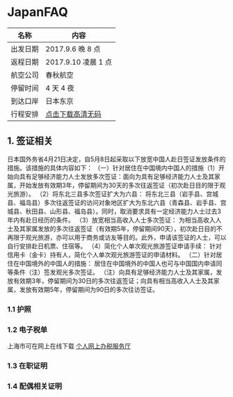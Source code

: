 # JapanFAQ

| 名称 | 内容 |
| --- | --- |
| 出发日期 | 2017.9.6 晚 8 点 |
| 返程日期 | 2017.9.10 凌晨 1 点 |
| 航空公司 | 春秋航空 |
| 停留时间 | 4 天 4 夜 |
| 到达口岸 | 日本东京 |
| 行程安排 | [点击下载高清无码](//oiw32lugp.qnssl.com/7%E6%9C%8813%E6%97%A5%E3%80%80%E4%B8%9C%E4%BA%AC%E5%AF%8C%E5%A3%AB%E5%B1%B15%E5%A4%A9.doc) |

## 1. 签证相关

日本国外务省4月21日决定，自5月8日起采取以下放宽中国人赴日签证发放条件的措施。该措施的具体内容如下： （一）针对居住在中国境内中国人的措施（1）开始向具有足够经济能力人士发放多次签证：面向为具有足够经济能力人士及其家属，开始发放有效期3年，停留期间为30天的多次往返签证（初次赴日目的限于观光旅游）。 （2）将东北三县多次签证扩大为六县： 将东北三县（岩手县、宫城县、福岛县）多次往返签证的访问对象地区扩大为东北六县（青森县、岩手县、宫城县、秋田县、山形县、福岛县）。同时，取消要求具有一定经济能力人士过去3年内有赴日经历的条件。 （3）放宽相当高收入人士多次签证： 为相当高收入人士及其家属发放的多次往返签证（有效期5年，停留期间90天），初次赴日目的不再限于观光旅游，亦可以用于商务或访友等目的。此外，申请该签证的人士，可以自行安排赴日机票、住宿等。 （4）简化个人单次观光旅游签证申请手续： 针对信用卡（金卡）持有人，简化个人单次观光旅游签证的申请材料。 （二）针对居住在中国境外的中国人的措施： 居住在中国境外的中国人也可与中国国内申请同等条件（注）签发观光多次签证。 （注）向具有足够经济能力人士及其家属，发放有效期3年，停留期间为30日的多次往返签证；向具有相当高收入人士及其家属，发放有效期5年，停留期间为90日的多次往访签证。

### 1.1 护照

### 1.2 电子税单

上海市可在网上在线下载 [个人网上办税服务厅](//gr.tax.sh.gov.cn/portals/web/biz/home)

### 1.3 在职证明

### 1.4 配偶相关证明
